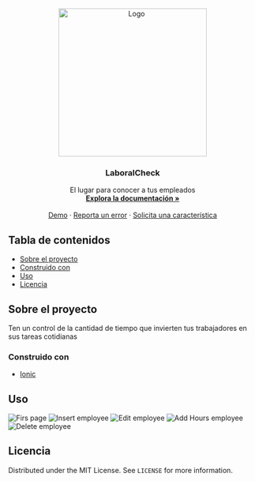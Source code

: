 <!-- PROJECT LOGO -->
<br />
<p align="center">
  <a href="https://github.com/BeTheVal/Watch_Just/blob/main/Logo.png">
    <img src="/Logo.png" alt="Logo" width="300" height="300">
  </a>
  <h3 align="center">LaboralCheck</h3>
  <p align="center">
    El lugar para conocer a tus empleados
    <br />
    <a href="https://github.com/BeTheVal/LaboralCheck"><strong>Explora la documentación »</strong></a>
    <br />
    <br />
    <a href="https://github.com/BeTheVal/LaboralCheck">Demo</a>
    ·
    <a href="https://github.com/BeTheVal/LaboralCheck/issues">Reporta un error</a>
    ·
    <a href="https://github.com/BeTheVal/LaboralCheck/issues">Solicita una característica</a>
  </p>
</p>


<!-- TABLE OF CONTENTS -->
## Tabla de contenidos

* [Sobre el proyecto](#sobre-el-proyecto)
* [Construido con](#construido-con)
* [Uso](#uso)
* [Licencia](#licencia)



<!-- ABOUT THE PROJECT -->
## Sobre el proyecto

Ten un control de la cantidad de tiempo que invierten tus trabajadores en sus tareas cotidianas


<!-- Contenido de About the Project -->

### Construido con

* [Ionic](https://ionicframework.com/)


<!-- USAGE EXAMPLES -->
## Uso


<!-- Ejemplos de uso con animaciones -->
![Firs page]
![Insert employee]
![Edit employee]
![Add Hours employee]
![Delete employee]

<!-- LICENSE -->
## Licencia


Distributed under the MIT License. See `LICENSE` for more information.


<!-- MARKDOWN LINKS & IMAGES -->
[Insert employee]: https://github.com/BeTheVal/LaboralCheck/blob/main/addemployee.gif
[Firs page]: https://github.com/BeTheVal/LaboralCheck/blob/main/initpage.gif
[Delete employee]: https://github.com/BeTheVal/LaboralCheck/blob/main/deleteemployee.gif
[Edit employee]: https://github.com/BeTheVal/LaboralCheck/blob/main/editaemployee.gif
[Add Hours employee]: https://github.com/BeTheVal/LaboralCheck/blob/main/addinghours.gif
